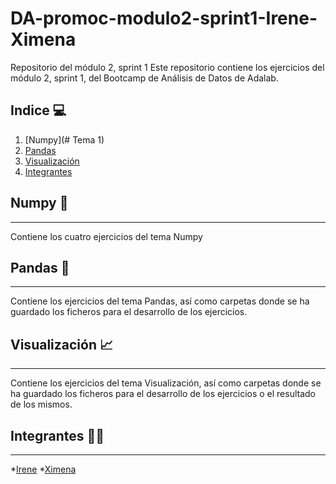 # DA-promoc-modulo2-sprint1-Irene-Ximena
Repositorio del módulo 2, sprint 1
Este repositorio contiene los ejercicios del módulo 2, sprint 1, del Bootcamp de Análisis de Datos de Adalab.


## Indice 	:computer:

1. [Numpy](# Tema 1)
2. [Pandas](#Tema2)
3. [Visualización](#Tema3)
4. [Integrantes](#integrantes)

## Numpy :abacus:
***

Contiene los cuatro ejercicios del tema Numpy

## Pandas :panda_face:
***

Contiene los ejercicios del tema Pandas, así como carpetas donde se ha guardado los ficheros para el desarrollo de los ejercicios.
            

## Visualización :chart_with_upwards_trend:
***
Contiene los ejercicios del tema Visualización, así como carpetas donde se ha guardado los ficheros para el desarrollo de los ejercicios o el resultado de los mismos.


## Integrantes :woman::woman:
***
  *[Irene](https://github.com/ipowersrodriguez)
  *[Ximena](https://github.com/XimenaPTM)


